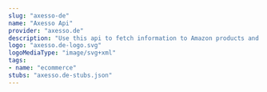```yaml
---
slug: "axesso-de"
name: "Axesso Api"
provider: "axesso.de"
description: "Use this api to fetch information to Amazon products and more."
logo: "axesso.de-logo.svg"
logoMediaType: "image/svg+xml"
tags:
- name: "ecommerce"
stubs: "axesso.de-stubs.json"
---
```

